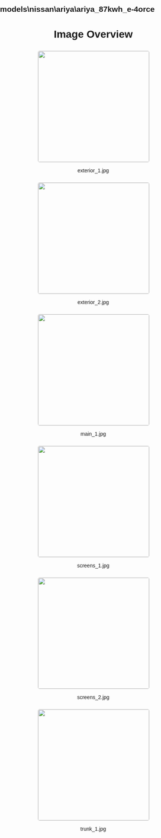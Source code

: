 ## models\nissan\ariya\ariya_87kwh_e-4orce
<style>
    body {
        font-family: Arial, sans-serif;
        margin: 0;
        padding: 0;
    }
    .image-gallery {
        display: flex;
        flex-wrap: wrap;
        gap: 10px;
        justify-content: center;
        padding: 10px;
    }
    .image-gallery img {
        width: 300px;
        height: auto;
        border: 1px solid #ddd;
        border-radius: 5px;
    }
    .image-gallery div {
        flex: 1 1 calc(33.333% - 20px); /* Three images per row on large screens */
        max-width: 300px;
        text-align: center;
    }
    @media (max-width: 768px) {
        .image-gallery div {
            flex: 1 1 calc(50% - 20px); /* Two images per row on medium screens */
        }
    }
    @media (max-width: 480px) {
        .image-gallery div {
            flex: 1 1 100%; /* One image per row on small screens */
        }
    }
</style>
<h1 style ="text-align: center;"> Image Overview </h1> <div class="image-gallery">
<div>
<img src="https://media.evkx.net/multimedia/models/nissan/ariya/ariya_87kwh_e-4orce/exterior_1_st.jpg">
<p>exterior_1.jpg</p>
</div>
<div>
<img src="https://media.evkx.net/multimedia/models/nissan/ariya/ariya_87kwh_e-4orce/exterior_2_st.jpg">
<p>exterior_2.jpg</p>
</div>
<div>
<img src="https://media.evkx.net/multimedia/models/nissan/ariya/ariya_87kwh_e-4orce/main_1_st.jpg">
<p>main_1.jpg</p>
</div>
<div>
<img src="https://media.evkx.net/multimedia/models/nissan/ariya/ariya_87kwh_e-4orce/screens_1_st.jpg">
<p>screens_1.jpg</p>
</div>
<div>
<img src="https://media.evkx.net/multimedia/models/nissan/ariya/ariya_87kwh_e-4orce/screens_2_st.jpg">
<p>screens_2.jpg</p>
</div>
<div>
<img src="https://media.evkx.net/multimedia/models/nissan/ariya/ariya_87kwh_e-4orce/trunk_1_st.jpg">
<p>trunk_1.jpg</p>
</div>
</div>

